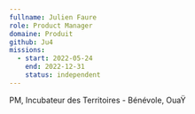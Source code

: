 ```yaml
---
fullname: Julien Faure
role: Product Manager
domaine: Produit
github: Ju4
missions:
  - start: 2022-05-24
    end: 2022-12-31
    status: independent
---
```


PM, Incubateur des Territoires - Bénévole, OuaŸ
